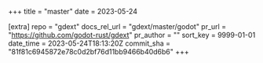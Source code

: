 +++
title = "master"
date = 2023-05-24

[extra]
repo = "gdext"
docs_rel_url = "gdext/master/godot"
pr_url = "https://github.com/godot-rust/gdext"
pr_author = ""
sort_key = 9999-01-01
date_time = 2023-05-24T18:13:20Z
commit_sha = "81f81c6945872e78c0d2bf76d11bb9466b40d6b6"
+++


